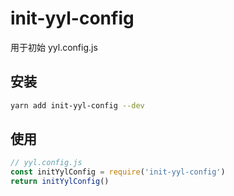 # init-yyl-config
用于初始 yyl.config.js


## 安装
```bash
yarn add init-yyl-config --dev
```

## 使用
```javascript
// yyl.config.js
const initYylConfig = require('init-yyl-config')
return initYylConfig()
```